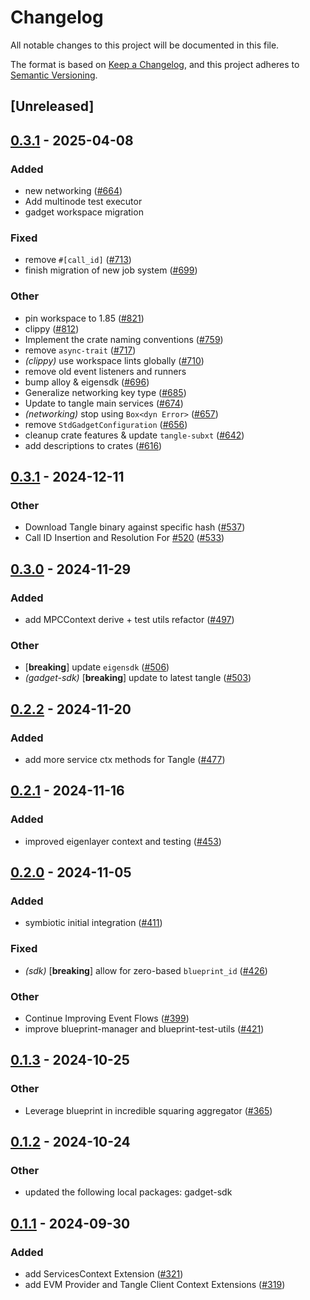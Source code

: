 # Changelog

All notable changes to this project will be documented in this file.

The format is based on [Keep a Changelog](https://keepachangelog.com/en/1.0.0/),
and this project adheres to [Semantic Versioning](https://semver.org/spec/v2.0.0.html).

## [Unreleased]

## [0.3.1](https://github.com/tangle-network/blueprint/releases/tag/blueprint-context-derive-v0.3.1) - 2025-04-08

### Added

- new networking ([#664](https://github.com/tangle-network/blueprint/pull/664))
- Add multinode test executor
- gadget workspace migration

### Fixed

- remove `#[call_id]` ([#713](https://github.com/tangle-network/blueprint/pull/713))
- finish migration of new job system ([#699](https://github.com/tangle-network/blueprint/pull/699))

### Other

- pin workspace to 1.85 ([#821](https://github.com/tangle-network/blueprint/pull/821))
- clippy ([#812](https://github.com/tangle-network/blueprint/pull/812))
- Implement the crate naming conventions ([#759](https://github.com/tangle-network/blueprint/pull/759))
- remove `async-trait` ([#717](https://github.com/tangle-network/blueprint/pull/717))
- *(clippy)* use workspace lints globally ([#710](https://github.com/tangle-network/blueprint/pull/710))
- remove old event listeners and runners
- bump alloy & eigensdk ([#696](https://github.com/tangle-network/blueprint/pull/696))
- Generalize networking key type ([#685](https://github.com/tangle-network/blueprint/pull/685))
- Update to tangle main services ([#674](https://github.com/tangle-network/blueprint/pull/674))
- *(networking)* stop using `Box<dyn Error>` ([#657](https://github.com/tangle-network/blueprint/pull/657))
- remove `StdGadgetConfiguration` ([#656](https://github.com/tangle-network/blueprint/pull/656))
- cleanup crate features & update `tangle-subxt` ([#642](https://github.com/tangle-network/blueprint/pull/642))
- add descriptions to crates ([#616](https://github.com/tangle-network/blueprint/pull/616))

## [0.3.1](https://github.com/tangle-network/gadget/compare/blueprint-context-derive-v0.3.0...blueprint-context-derive-v0.3.1) - 2024-12-11

### Other

- Download Tangle binary against specific hash ([#537](https://github.com/tangle-network/gadget/pull/537))
- Call ID Insertion and Resolution For [#520](https://github.com/tangle-network/gadget/pull/520) ([#533](https://github.com/tangle-network/gadget/pull/533))

## [0.3.0](https://github.com/tangle-network/gadget/compare/blueprint-context-derive-v0.2.2...blueprint-context-derive-v0.3.0) - 2024-11-29

### Added

- add MPCContext derive + test utils refactor ([#497](https://github.com/tangle-network/gadget/pull/497))

### Other

- [**breaking**] update `eigensdk` ([#506](https://github.com/tangle-network/gadget/pull/506))
- *(gadget-sdk)* [**breaking**] update to latest tangle ([#503](https://github.com/tangle-network/gadget/pull/503))

## [0.2.2](https://github.com/tangle-network/gadget/compare/blueprint-context-derive-v0.2.1...blueprint-context-derive-v0.2.2) - 2024-11-20

### Added

- add more service ctx methods for Tangle ([#477](https://github.com/tangle-network/gadget/pull/477))

## [0.2.1](https://github.com/tangle-network/gadget/compare/blueprint-context-derive-v0.2.0...blueprint-context-derive-v0.2.1) - 2024-11-16

### Added

- improved eigenlayer context and testing ([#453](https://github.com/tangle-network/gadget/pull/453))

## [0.2.0](https://github.com/tangle-network/gadget/compare/blueprint-context-derive-v0.1.3...blueprint-context-derive-v0.2.0) - 2024-11-05

### Added

- symbiotic initial integration ([#411](https://github.com/tangle-network/gadget/pull/411))

### Fixed

- *(sdk)* [**breaking**] allow for zero-based `blueprint_id` ([#426](https://github.com/tangle-network/gadget/pull/426))

### Other

- Continue Improving Event Flows ([#399](https://github.com/tangle-network/gadget/pull/399))
- improve blueprint-manager and blueprint-test-utils ([#421](https://github.com/tangle-network/gadget/pull/421))

## [0.1.3](https://github.com/tangle-network/gadget/compare/blueprint-context-derive-v0.1.2...blueprint-context-derive-v0.1.3) - 2024-10-25

### Other

- Leverage blueprint in incredible squaring aggregator ([#365](https://github.com/tangle-network/gadget/pull/365))

## [0.1.2](https://github.com/tangle-network/gadget/compare/blueprint-context-derive-v0.1.1...blueprint-context-derive-v0.1.2) - 2024-10-24

### Other

- updated the following local packages: gadget-sdk

## [0.1.1](https://github.com/tangle-network/gadget/compare/blueprint-context-derive-v0.1.0...blueprint-context-derive-v0.1.1) - 2024-09-30

### Added

- add ServicesContext Extension ([#321](https://github.com/tangle-network/gadget/pull/321))
- add EVM Provider and Tangle Client Context Extensions ([#319](https://github.com/tangle-network/gadget/pull/319))
